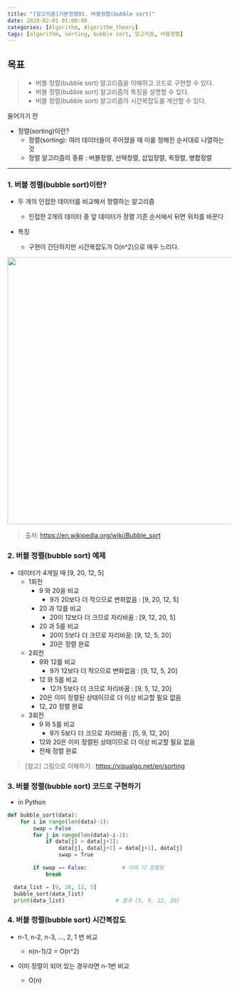 ```yaml
---
title: "[알고리즘]기본정렬01. 버블정렬(bubble sort)"
date: 2020-02-01 01:00:00
categories: [Algorithm, Algorithm_theory]
tags: [algorithm, sorting, bubble sort, 알고리즘, 버블정렬]
---
```

## 목표
> * 버블 정렬(bubble sort) 알고리즘을 이해하고 코드로 구현할 수 있다.   
> * 버블 정렬(bubble sort) 알고리즘의 특징을 설명할 수 있다.   
> * 버블 정렬(bubble sort) 알고리즘의 시간복잡도를 계산할 수 있다.

들어가기 전

* 정렬(sorting)이란?
  - 정렬(sorting): 여러 데이터들이 주어졌을 때 이를 정해진 순서대로 나열하는 것
  - 정렬 알고리즘의 종류 : 버블정렬, 선택정렬, 삽입정렬, 퀵정렬, 병합정렬   

------------------------------------------------------

### 1. 버블 정렬(bubble sort)이란?
* 두 개의 인접한 데이터를 비교해서 정렬하는 알고리즘
  - 인접한 2개의 데이터 중 앞 데이터가 정렬 기준 순서에서 뒤면 위치를 바꾼다

* 특징
  - 구현이 간단하지만 시간복잡도가 O(n^2)으로 매우 느리다.


<img src="https://upload.wikimedia.org/wikipedia/commons/c/c8/Bubble-sort-example-300px.gif" width=600/>


> 출처: <https://en.wikipedia.org/wiki/Bubble_sort>

### 2. 버블 정렬(bubble sort) 예제
* 데이터가 4개일 때 [9, 20, 12, 5]
  - 1회전
    + 9 와 20을 비교
      + 9가 20보다 더 작으므로 변화없음 : [9, 20, 12, 5]
    + 20 과 12를 비교
      + 20이 12보다 더 크므로 자리바꿈 : [9, 12, 20, 5]
    + 20 과 5를 비교
      + 20이 5보다 더 크므로 자리바꿈: [9, 12, 5, 20]
      + 20은 정렬 완료
  - 2회전
    + 9와 12를 비교
      + 9가 12보다 더 작으므로 변화없음 : [9, 12, 5, 20]
    + 12 와 5를 비교
      + 12가 5보다 더 크므로 자리바꿈 : [9, 5, 12, 20]
    + 20은 이미 정렬된 상태이므로 더 이상 비교할 필요 없음
    + 12, 20 정렬 완료
  - 3회전
    + 9 와 5를 비교
      + 9가 5보다 더 크므로 자리바꿈 : [5, 9, 12, 20]
    + 12와 20은 이미 정렬된 상태이므로 더 이상 비교할 필요 없음
    + 전체 정렬 완료

> [참고] 그림으로 이해하기 : <https://visualgo.net/en/sorting>

### 3. 버블 정렬(bubble sort) 코드로 구현하기

* in Python
```python
def bubble_sort(data):
    for i in range(len(data)-1):
        swap = False
        for j in range(len(data)-i-1):
            if data[j] > data[j+1]:
                data[j], data[j+1] = data[j+1], data[j]
                swap = True

        if swap == False:           # 이미 다 정렬됨
            break

  data_list = [9, 20, 12, 5]
  bubble_sort(data_list)
  print(data_list)                # 결과 [5, 9, 12, 20]
```

### 4. 버블 정렬(bubble sort) 시간복잡도

* n-1, n-2, n-3, ..., 2, 1 번 비교
  - n(n-1)/2 = O(n^2)

* 이미 정렬이 되어 있는 경우라면 n-1번 비교
  - O(n)
